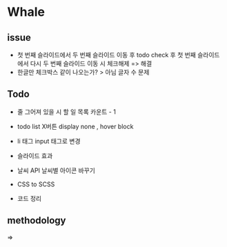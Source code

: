 # Whale


## issue
- 첫 번째 슬라이드에서 두 번째 슬라이드 이동 후 todo check 후 첫 번째 슬라이드에서 다시 두 번째 슬라이드 이동 시 체크해제 => 해결
- 한글만 체크박스 같이 나오는가? > 아님 글자 수 문제

## Todo
- 줄 그어져 있을 시 할 일 목록 카운트 - 1
- todo list X버튼 display none , hover block
- li 태그 input 태그로 변경
- 슬라이드 효과
- 날씨 API 날씨별 아이콘 바꾸기 

- CSS to SCSS
- 코드 정리

## methodology
=>
